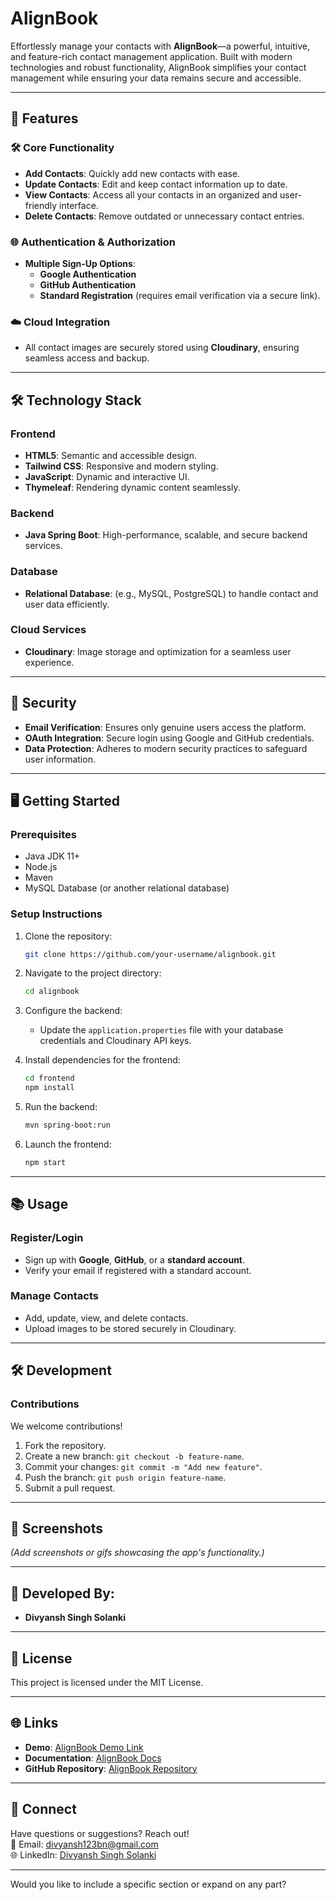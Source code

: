 
# **AlignBook**  
Effortlessly manage your contacts with **AlignBook**—a powerful, intuitive, and feature-rich contact management application. Built with modern technologies and robust functionality, AlignBook simplifies your contact management while ensuring your data remains secure and accessible.

---

## 🚀 **Features**

### 🛠️ **Core Functionality**
- **Add Contacts**: Quickly add new contacts with ease.  
- **Update Contacts**: Edit and keep contact information up to date.  
- **View Contacts**: Access all your contacts in an organized and user-friendly interface.  
- **Delete Contacts**: Remove outdated or unnecessary contact entries.  

### 🌐 **Authentication & Authorization**
- **Multiple Sign-Up Options**:  
  - **Google Authentication**  
  - **GitHub Authentication**  
  - **Standard Registration** (requires email verification via a secure link).  

### ☁️ **Cloud Integration**
- All contact images are securely stored using **Cloudinary**, ensuring seamless access and backup.  

---

## 🛠️ **Technology Stack**

### **Frontend**
- **HTML5**: Semantic and accessible design.  
- **Tailwind CSS**: Responsive and modern styling.  
- **JavaScript**: Dynamic and interactive UI.  
- **Thymeleaf**: Rendering dynamic content seamlessly.  

### **Backend**
- **Java Spring Boot**: High-performance, scalable, and secure backend services.  

### **Database**
- **Relational Database**: (e.g., MySQL, PostgreSQL) to handle contact and user data efficiently.  

### **Cloud Services**
- **Cloudinary**: Image storage and optimization for a seamless user experience.  

---

## 🔐 **Security**
- **Email Verification**: Ensures only genuine users access the platform.  
- **OAuth Integration**: Secure login using Google and GitHub credentials.  
- **Data Protection**: Adheres to modern security practices to safeguard user information.  

---

## 🖥️ **Getting Started**

### **Prerequisites**
- Java JDK 11+  
- Node.js  
- Maven  
- MySQL Database (or another relational database)  

### **Setup Instructions**
1. Clone the repository:
   ```bash
   git clone https://github.com/your-username/alignbook.git
   ```
2. Navigate to the project directory:
   ```bash
   cd alignbook
   ```
3. Configure the backend:
   - Update the `application.properties` file with your database credentials and Cloudinary API keys.  

4. Install dependencies for the frontend:
   ```bash
   cd frontend
   npm install
   ```

5. Run the backend:
   ```bash
   mvn spring-boot:run
   ```

6. Launch the frontend:
   ```bash
   npm start
   ```

---

## 📚 **Usage**

### **Register/Login**
- Sign up with **Google**, **GitHub**, or a **standard account**.  
- Verify your email if registered with a standard account.  

### **Manage Contacts**
- Add, update, view, and delete contacts.  
- Upload images to be stored securely in Cloudinary.  

---

## 🛠️ **Development**

### **Contributions**
We welcome contributions!  
1. Fork the repository.  
2. Create a new branch: `git checkout -b feature-name`.  
3. Commit your changes: `git commit -m "Add new feature"`.  
4. Push the branch: `git push origin feature-name`.  
5. Submit a pull request.  

---

## 📸 **Screenshots**  
*(Add screenshots or gifs showcasing the app's functionality.)*

---

## 👥 **Developed By:**
- **Divyansh Singh Solanki**   

---

## 📄 **License**
This project is licensed under the MIT License.  

---

## 🌐 **Links**
- **Demo**: [AlignBook Demo Link](#)  
- **Documentation**: [AlignBook Docs](#)  
- **GitHub Repository**: [AlignBook Repository](https://github.com/your-username/alignbook)  

---

## 🤝 **Connect**
Have questions or suggestions? Reach out!  
📧 Email: [divyansh123bn@gmail.com](mailto:your-email@example.com)  
🌐 LinkedIn: [Divyansh Singh Solanki](https://www.linkedin.com/in/divyansh-singh-solanki-123bn)  

---

Would you like to include a specific section or expand on any part?
